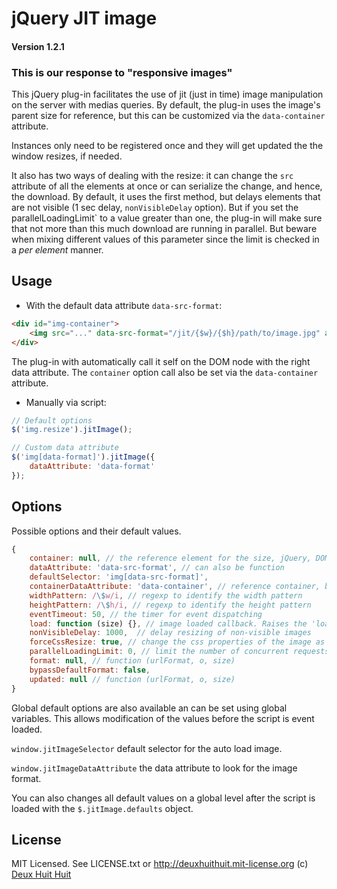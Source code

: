 # jQuery JIT image

#### Version 1.2.1

### This is our response to "responsive images"

This jQuery plug-in facilitates the use of jit (just in time) image manipulation on the server with medias queries.
By default, the plug-in uses the image's parent size for reference, but this can be customized via the `data-container` attribute.

Instances only need to be registered once and they will get updated the the window resizes, if needed.

It also has two ways of dealing with the resize: it can change the `src` attribute of all the elements
at once or can serialize the change, and hence, the download. By default, it uses the first method, 
but delays elements that are not visible (1 sec delay, `nonVisibleDelay` option). But if you set the `
`parallelLoadingLimit` to a value greater than one, the plug-in will make sure that not more than 
this much download are running in parallel. But beware when mixing different values of this parameter since the limit is checked in a *per element* manner.

## Usage

- With the default data attribute `data-src-format`:

````html
<div id="img-container">
	<img src="..." data-src-format="/jit/{$w}/{$h}/path/to/image.jpg" alt="" />
</div>
````

The plug-in with automatically call it self on the DOM node with the right data attribute.
The `container` option call also be set via the `data-container` attribute.

- Manually via script:

````javascript
// Default options
$('img.resize').jitImage();

// Custom data attribute
$('img[data-format]').jitImage({
	dataAttribute: 'data-format'
});
````

## Options

Possible options and their default values.

````javascript
{
	container: null, // the reference element for the size, jQuery, DOM or selector
	dataAttribute: 'data-src-format', // can also be function
	defaultSelector: 'img[data-src-format]',
	containerDataAttribute: 'data-container', // reference container, by default, the parent. Can also be function
	widthPattern: /\$w/i, // regexp to identify the width pattern
	heightPattern: /\$h/i, // regexp to identify the height pattern
	eventTimeout: 50, // the timer for event dispatching
	load: function (size) {}, // image loaded callback. Raises the 'loaded.jitImage' too.
	nonVisibleDelay: 1000,  // delay resizing of non-visible images
	forceCssResize: true, // change the css properties of the image as well
	parallelLoadingLimit: 0, // limit the number of concurrent requests (0 = disabled)
	format: null, // function (urlFormat, o, size)
	bypassDefaultFormat: false,
	updated: null // function (urlFormat, o, size)
}
````

Global default options are also available an can be set using global variables.
This allows modification of the values before the script is event loaded.

`window.jitImageSelector` default selector for the auto load image.

`window.jitImageDataAttribute` the data attribute to look for the image format.

You can also changes all default values on a global level after the script is loaded
with the `$.jitImage.defaults` object.

## License

MIT Licensed. See LICENSE.txt or <http://deuxhuithuit.mit-license.org>
(c) [Deux Huit Huit](http://deuxhuithuit.com/?ref=github)
